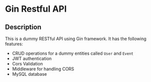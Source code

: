 # Gin Restful API 

## Description
This is a dummy  RESTful API using Gin framework. It has the following features:
- CRUD operations for a dummy entities called `User` and `Event`
- JWT authentication
- Cors Validation
- Middleware for handling CORS
- MySQL database
